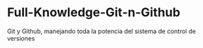 # Full-Knowledge-Git-n-Github
Git y Github, manejando toda la potencia del sistema de control de versiones
